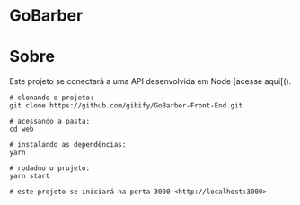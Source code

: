 # GoBarber 

# Sobre
Este projeto se conectará a uma API desenvolvida em Node [acesse aqui[().

```shell 
# clonando o projeto:
git clone https://github.com/gibify/GoBarber-Front-End.git

# acessando a pasta:
cd web

# instalando as dependências:
yarn 

# rodadno o projeto:
yarn start

# este projeto se iniciará na porta 3000 <http://localhost:3000>
```
